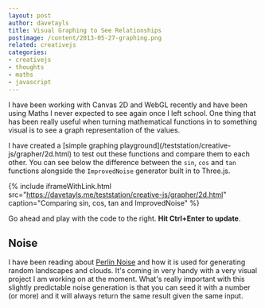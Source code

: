 ```yaml
---
layout: post
author: davetayls
title: Visual Graphing to See Relationships
postimage: /content/2013-05-27-graphing.png
related: creativejs
categories:
- creativejs
- thoughts
- maths
- javascript
---
```




I have been working with Canvas 2D and WebGL recently and have been
using Maths I never expected to see again once I left school. One
thing that has been really useful when turning mathematical functions
in to something visual is to see a graph representation of the values.

I have created a [simple graphing playground](/teststation/creative-
js/grapher/2d.html) to test out these functions and compare them to
each other. You can see below the difference between the `sin`, `cos`
and `tan` functions alongside the `ImprovedNoise` generator built in
to Three.js.

{% include iframeWithLink.html
   src="https://davetayls.me/teststation/creative-js/grapher/2d.html"
   caption="Comparing sin, cos, tan and ImprovedNoise" %}

Go ahead and play with the code to the right. **Hit Ctrl+Enter to
update**.

## Noise
I have been reading about [Perlin
Noise](http://freespace.virgin.net/hugo.elias/models/m_perlin.htm) and
how it is used for generating random landscapes and clouds. It's
coming in very handy with a very visual project I am working on at the
moment. What's really important with this slightly predictable noise
generation is that you can seed it with a number (or more) and it will
always return the same result given the same input.



